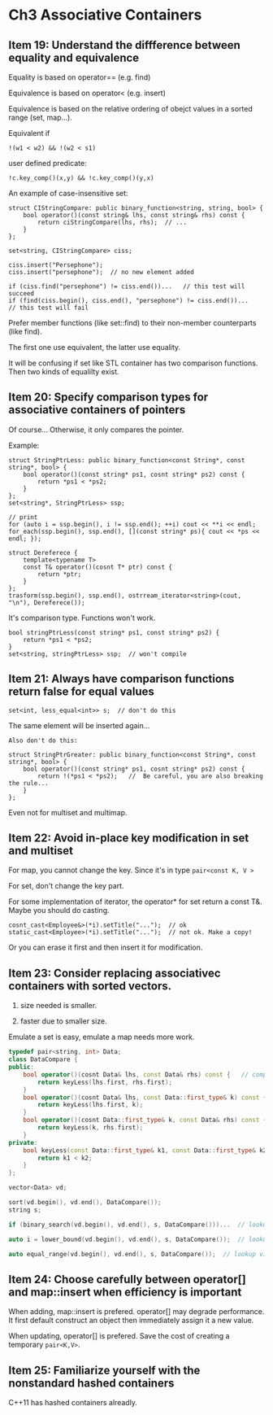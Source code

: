 # Ch3 Associative Containers

## Item 19: Understand the diffference between equality and equivalence

Equality is based on operator== (e.g. find)

Equivalence is based on operator< (e.g. insert)

Equivalence is based on the relative ordering of obejct values in a sorted range (set, map...).

Equivalent if 

    !(w1 < w2) && !(w2 < s1)

user defined predicate:

    !c.key_comp()(x,y) && !c.key_comp()(y,x)


An example of case-insensitive set<string>:

    struct CIStringCompare: public binary_function<string, string, bool> {
        bool operator()(const string& lhs, const string& rhs) const {
            return ciStringCompare(lhs, rhs);  // ...
        }
    };

    set<string, CIStringCompare> ciss;

    ciss.insert("Persephone");
    ciss.insert("persephone");  // no new element added

    if (ciss.find("persephone") != ciss.end())...   // this test will succeed
    if (find(ciss.begin(), ciss.end(), "persephone") != ciss.end())...   // this test will fail

Prefer member functions (like set::find) to their non-member counterparts (like find).

The first one use equivalent, the latter use equality.

It will be confusing if set like STL container has two comparison functions. Then two kinds of equalilty exist.

## Item 20: Specify comparison types for associative containers of pointers

Of course... Otherwise, it only compares the pointer.

Example:
    
    struct StringPtrLess: public binary_function<const String*, const string*, bool> {
        bool operator()(const string* ps1, cosnt string* ps2) const {
            return *ps1 < *ps2;
        }
    };
    set<string*, StringPtrLess> ssp;

    // print
    for (auto i = ssp.begin(), i != ssp.end(); ++i) cout << **i << endl;
    for_each(ssp.begin(), ssp.end(), [](const string* ps){ cout << *ps << endl; });

    struct Dereferece {
        template<typename T> 
        const T& operator()(cosnt T* ptr) const {
            return *ptr;
        }
    };
    trasform(ssp.begin(), ssp.end(), ostrream_iterator<string>(cout, "\n"), Dereferece());

It's comparison type. Functions won't work.

    bool stringPtrLess(const string* ps1, const string* ps2) {
        return *ps1 < *ps2;
    }
    set<string, stringPtrLess> ssp;  // won't compile

## Item 21: Always have comparison functions return false for equal values

    set<int, less_equal<int>> s;  // don't do this

The same element will be inserted again...

    Also don't do this:

    struct StringPtrGreater: public binary_function<const String*, const string*, bool> {
        bool operator()(const string* ps1, cosnt string* ps2) const {
            return !(*ps1 < *ps2);   //  Be careful, you are also breaking the rule...
        }
    };

Even not for multiset and multimap.

## Item 22: Avoid in-place key modification in set and multiset

For map, you cannot change the key. Since it's in type `pair<const K, V >`

For set, don't change the key part.

For some implementation of iterator, the operator\* for set return a const T&. Maybe you should do casting.

    cosnt_cast<Employee&>(*i).setTitle("...");  // ok
    static_cast<Employee>(*i).setTitle("...");  // not ok. Make a copy!

Or you can erase it first and then insert it for modification.

## Item 23: Consider replacing associativec containers with sorted vectors.

1. size needed is smaller.

2. faster due to smaller size.

Emulate a set is easy, emulate a map needs more work.

```c++
typedef pair<string, int> Data;
class DataCompare {
public:
    bool operator()(cosnt Data& lhs, const Data& rhs) const {   // comparison func for sorting
        return keyLess(lhs.first, rhs.first);
    }
    bool operator()(cosnt Data& lhs, const Data::first_type& k) const {  // for lookups
        return keyLess(lhs.first, k);
    }
    bool operator()(cosnt Data::first_type& k, const Data& rhs) const {  // for lookups
        return keyLess(k, rhs.first);
    }
private:
    bool keyLess(const Data::first_type& k1, const Data::first_type& k2) const {
        return k1 < k2;
    }
};

vector<Data> vd;

sort(vd.begin(), vd.end(), DataCompare());
string s;

if (binary_search(vd.begin(), vd.end(), s, DataCompare()))...  // lookup via binary_search

auto i = lower_bound(vd.begin(), vd.end(), s, DataCompare());  // lookup via lower_bound

auto equal_range(vd.begin(), vd.end(), s, DataCompare());  // lookup via equal_range
```

## Item 24: Choose carefully between operator[] and map::insert when efficiency is important

When adding, map::insert is prefered. operator[] may degrade performance. It first default construct an object then immediately assign it a new value.

When updating, operator[] is prefered. Save the cost of creating a temporary `pair<K,V>`.

## Item 25: Familiarize yourself with the nonstandard hashed containers

C++11 has hashed containers alreadly.
